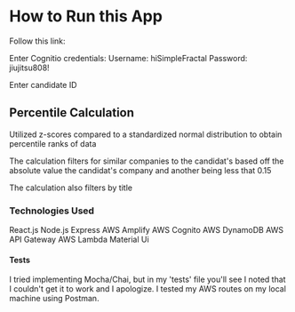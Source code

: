 # How to Run this App

Follow this link:

Enter Cognitio credentials:
Username: hiSimpleFractal
Password: jiujitsu808!

Enter candidate ID

## Percentile Calculation

Utilized z-scores compared to a standardized normal distribution to obtain percentile ranks of data

The calculation filters for similar companies to the candidat's based off the absolute value the candidat's company and another being less that 0.15

The calculation also filters by title

### Technologies Used

React.js
Node.js
Express
AWS Amplify
AWS Cognito
AWS DynamoDB
AWS API Gateway
AWS Lambda
Material Ui

#### Tests

I tried implementing Mocha/Chai, but in my 'tests' file you'll see I noted that I couldn't get it to work and I apologize. I tested my AWS routes on my local machine using Postman.
